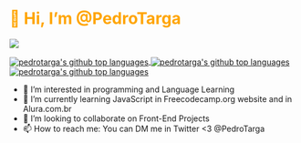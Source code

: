 <style>
h1 {
  color: orange;
}
</style>

# 👋 Hi, I’m @PedroTarga

![](https://img.shields.io/badge/<code>-<javascript>-informational?style=flat&logo=<LOGO_NAME>&logoColor=white&color=2bbc8a)

<a href="https://github.com/PedroTarga">
  <img align="center" src="https://github-readme-stats.vercel.app/api?username=pedrotarga&theme=midnight-purple&hide=contribs,prs&show_icons=true&bg_color=282828" alt="pedrotarga's github top languages" />
  <img align="center" src="https://github-readme-stats.vercel.app/api/top-langs/?username=pedrotarga&theme=midnight-purple&layout=compact&bg_color=282828" alt="pedrotarga's github top languages" 
/>    
</a>
<a href="https://wakatime.com/@targapedro">
 <img align="center" src="https://github-readme-stats.vercel.app/api/wakatime?username=targapedro&theme=midnight-purple&layout=compact&bg_color=282828" alt="pedrotarga's github top languages" />
</a>

- 👀 I’m interested in programming and Language Learning
- 🌱 I’m currently learning JavaScript in Freecodecamp.org website and in Alura.com.br
- 💞️ I’m looking to collaborate on Front-End Projects
- 📫 How to reach me: You can DM me in Twitter <3 @PedroTarga

<!---
PedroTarga/PedroTarga is a ✨ special ✨ repository because its `README.md` (this file) appears on your GitHub profile.
You can click the Preview link to take a look at your changes.
--->
